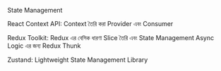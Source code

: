 State Management

React Context API:
    Context তৈরি করা
    Provider এবং Consumer

Redux Toolkit:
    Redux এর বেসিক ধারণা
    Slice তৈরি এবং State Management
    Async Logic এর জন্য Redux Thunk

Zustand:
    Lightweight State Management Library